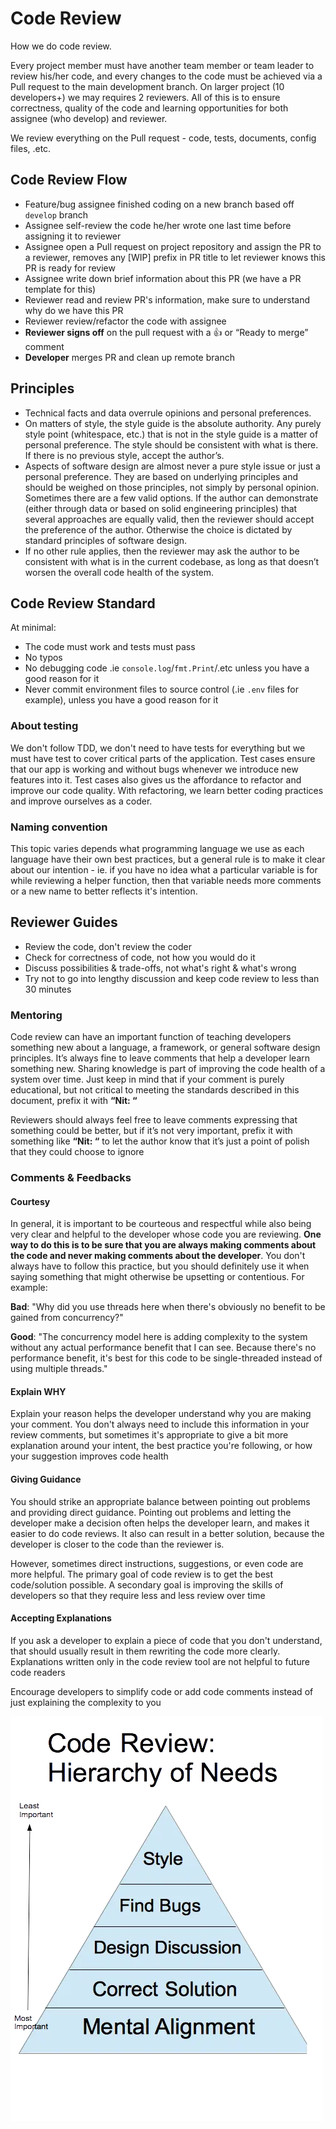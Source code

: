 # Code Review
How we do code review.

Every project member must have another team member or team leader to review his/her code, and every changes to the code must be achieved via a Pull request to the main development branch. On larger project (10 developers+) we may requires 2 reviewers. All of this is to ensure correctness, quality of the code and learning opportunities for both assignee (who develop) and reviewer.

We review everything on the Pull request - code, tests, documents, config files, .etc.

## Code Review Flow
- Feature/bug assignee finished coding on a new branch based off `develop` branch
- Assignee self-review the code he/her wrote one last time before assigning it to reviewer
- Assignee open a Pull request on project repository and assign the PR to a reviewer, removes any [WIP] prefix in PR title to let reviewer knows this PR is ready for review
- Assignee write down brief information about this PR (we have a PR template for this)
- Reviewer read and review PR's information, make sure to understand why do we have this PR
- Reviewer review/refactor the code with assignee
- **Reviewer signs off** on the pull request with a 👍 or “Ready to merge” comment
- **Developer** merges PR and clean up remote branch

## Principles
- Technical facts and data overrule opinions and personal preferences.
- On matters of style, the style guide is the absolute authority. Any purely style point (whitespace, etc.) that is not in the style guide is a matter of personal preference. The style should be consistent with what is there. If there is no previous style, accept the author’s.
- Aspects of software design are almost never a pure style issue or just a personal preference. They are based on underlying principles and should be weighed on those principles, not simply by personal opinion. Sometimes there are a few valid options. If the author can demonstrate (either through data or based on solid engineering principles) that several approaches are equally valid, then the reviewer should accept the preference of the author. Otherwise the choice is dictated by standard principles of software design.
- If no other rule applies, then the reviewer may ask the author to be consistent with what is in the current codebase, as long as that doesn’t worsen the overall code health of the system.

## Code Review Standard
At minimal:

- The code must work and tests must pass
- No typos
- No debugging code .ie `console.log`/`fmt.Print`/.etc unless you have a good reason for it
- Never commit environment files to source control (.ie `.env` files for example), unless you have a good reason for it

### About testing
We don't follow TDD, we don't need to have tests for everything but we must have test to cover critical parts of the application. Test cases ensure that our app is working and without bugs whenever we introduce new features into it. Test cases also gives us the affordance to refactor and improve our code quality. With refactoring, we learn better coding practices and improve ourselves as a coder.

### Naming convention
This topic varies depends what programming language we use as each language have their own best practices, but a general rule is to make it clear about our intention - ie. if you have no idea what a particular variable is for while reviewing a helper function, then that variable needs more comments or a new name to better reflects it's intention.

## Reviewer Guides
- Review the code, don't review the coder
- Check for correctness of code, not how you would do it
- Discuss possibilities & trade-offs, not what's right & what's wrong
- Try not to go into lengthy discussion and keep code review to less than 30 minutes

### Mentoring
Code review can have an important function of teaching developers something new about a language, a framework, or general software design principles. It’s always fine to leave comments that help a developer learn something new. Sharing knowledge is part of improving the code health of a system over time. Just keep in mind that if your comment is purely educational, but not critical to meeting the standards described in this document, prefix it with **“Nit: “**

Reviewers should always feel free to leave comments expressing that something could be better, but if it’s not very important, prefix it with something like **“Nit: “** to let the author know that it’s just a point of polish that they could choose to ignore

### Comments & Feedbacks
#### Courtesy
In general, it is important to be courteous and respectful while also being very clear and helpful to the developer whose code you are reviewing. **One way to do this is to be sure that you are always making comments about the code and never making comments about the developer**. You don't always have to follow this practice, but you should definitely use it when saying something that might otherwise be upsetting or contentious. For example:

**Bad**: "Why did you use threads here when there's obviously no benefit to be gained from concurrency?"

**Good**: "The concurrency model here is adding complexity to the system without any actual performance benefit that I can see. Because there's no performance benefit, it's best for this code to be single-threaded instead of using multiple threads."

#### Explain WHY
Explain your reason helps the developer understand why you are making your comment. You don't always need to include this information in your review comments, but sometimes it's appropriate to give a bit more explanation around your intent, the best practice you're following, or how your suggestion improves code health

#### Giving Guidance
You should strike an appropriate balance between pointing out problems and providing direct guidance. Pointing out problems and letting the developer make a decision often helps the developer learn, and makes it easier to do code reviews. It also can result in a better solution, because the developer is closer to the code than the reviewer is.

However, sometimes direct instructions, suggestions, or even code are more helpful. The primary goal of code review is to get the best code/solution possible. A secondary goal is improving the skills of developers so that they require less and less review over time

#### Accepting Explanations
If you ask a developer to explain a piece of code that you don't understand, that should usually result in them rewriting the code more clearly. Explanations written only in the code review tool are not helpful to future code readers

Encourage developers to simplify code or add code comments instead of just explaining the complexity to you

![](assets/code-review-hierarchy.webp)
